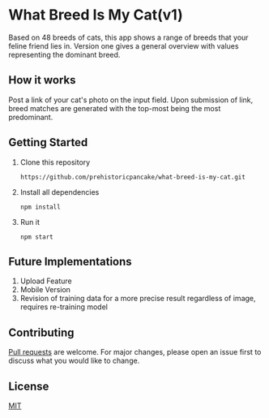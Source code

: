 # What Breed Is My Cat(v1)

Based on 48 breeds of cats, this app shows a range of breeds that your feline friend lies in.
Version one gives a general overview with values representing the dominant breed.

## How it works

Post a link of your cat's photo on the input field. Upon submission of link, breed matches are generated with the top-most being the most predominant.

## Getting Started
<ol>
  <li>Clone this repository </li>

`https://github.com/prehistoricpancake/what-breed-is-my-cat.git` 

<li>Install all dependencies </li>

`npm install`
 <li>Run it </li>
 
 `npm start`
 </ol>


## Future Implementations 

<ol>
  <li>Upload Feature</li>

  <li>Mobile Version</li>
  
  <li>Revision of training data for a more precise result regardless of image, requires re-training model</li>
</ol>

## Contributing
[Pull requests](https://help.github.com/en/articles/creating-a-pull-request) are welcome. For major changes, please open an issue first to discuss what you would like to change.


## License
[MIT](https://choosealicense.com/licenses/mit/)


